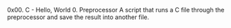 0x00. C - Hello, World
0. Preprocessor
A script that runs a C file through the preprocessor and save the result into another file.


